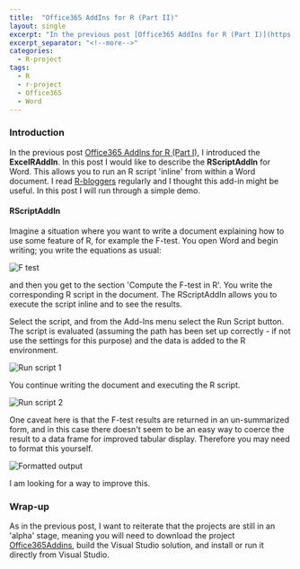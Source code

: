 ```yaml
---
title:  "Office365 AddIns for R (Part II)"
layout: single
excerpt: "In the previous post [Office365 AddIns for R (Part I)](https://adam-gladstone.github.io/Office365AddIns-for-R-part-I/), I introduced the __ExcelRAddIn__. In this post I would like to describe the __RScriptAddIn__ for Word."
excerpt_separator: "<!--more-->"
categories: 
  - R-project
tags:
  - R 
  - r-project 
  - Office365 
  - Word
---
```


### Introduction
In the previous post [Office365 AddIns for R (Part I)](https://adam-gladstone.github.io/Office365AddIns-for-R-part-I/), I introduced the __ExcelRAddIn__. In this post I would like to describe the __RScriptAddIn__ for Word. This allows you to run an R script 'inline' from within a Word document. I read [R-bloggers](http://www.R-bloggers.com) regularly and I thought this add-in might be useful. In this post I will run through a simple demo.

#### RScriptAddIn
Imagine a situation where you want to write a document explaining how to use some feature of R, for example the F-test. You open Word and begin writing; you write the equations as usual:

![F test](https://adam-gladstone.github.io/assets/images/f-test-doc.png)

and then you get to the section 'Compute the F-test in R'. You write the corresponding R script in the document. The RScriptAddIn allows you to execute the script inline and to see the results. 

Select the script, and from the Add-Ins menu select the Run Script button. The script is evaluated (assuming the path has been set up correctly - if not use the settings for this purpose) and the data is added to the R environment.

![Run script 1](https://adam-gladstone.github.io/assets/images/run-script-1.png)

You continue writing the document and executing the R script.

![Run script 2](https://adam-gladstone.github.io/assets/images/run-script-2.png)

One caveat here is that the F-test results are returned in an un-summarized form, and in this case there doesn't seem to be an easy way to coerce the result to a data frame for improved tabular display. Therefore you may need to format this yourself.

![Formatted output](https://adam-gladstone.github.io/assets/images/manual-format.png)

I am looking for a way to improve this.

### Wrap-up
As in the previous post, I want to reiterate that the projects are still in an 'alpha' stage, meaning you will need to download the project [Office365Addins](https://github.com/Adam-Gladstone/Office365AddIns), build the Visual Studio solution, and install or run it directly from Visual Studio.



